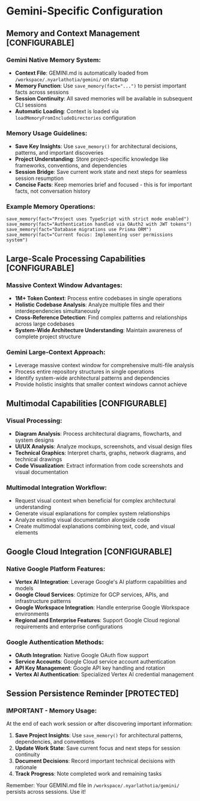 # Gemini-Specific Configuration

## Memory and Context Management [CONFIGURABLE]

### Gemini Native Memory System:
- **Context File**: GEMINI.md is automatically loaded from `/workspace/.nyarlathotia/gemini/` on startup
- **Memory Function**: Use `save_memory(fact="...")` to persist important facts across sessions
- **Session Continuity**: All saved memories will be available in subsequent CLI sessions
- **Automatic Loading**: Context is loaded via `loadMemoryFromIncludeDirectories` configuration

### Memory Usage Guidelines:
- **Save Key Insights**: Use `save_memory()` for architectural decisions, patterns, and important discoveries
- **Project Understanding**: Store project-specific knowledge like frameworks, conventions, and dependencies
- **Session Bridge**: Save current work state and next steps for seamless session resumption
- **Concise Facts**: Keep memories brief and focused - this is for important facts, not conversation history

### Example Memory Operations:
```
save_memory(fact="Project uses TypeScript with strict mode enabled")
save_memory(fact="Authentication handled via OAuth2 with JWT tokens")
save_memory(fact="Database migrations use Prisma ORM")
save_memory(fact="Current focus: Implementing user permissions system")
```

## Large-Scale Processing Capabilities [CONFIGURABLE]

### Massive Context Window Advantages:
- **1M+ Token Context**: Process entire codebases in single operations
- **Holistic Codebase Analysis**: Analyze multiple files and their interdependencies simultaneously
- **Cross-Reference Detection**: Find complex patterns and relationships across large codebases
- **System-Wide Architecture Understanding**: Maintain awareness of complete project structure

### Gemini Large-Context Approach:
- Leverage massive context window for comprehensive multi-file analysis
- Process entire repository structures in single operations
- Identify system-wide architectural patterns and dependencies
- Provide holistic insights that smaller context windows cannot achieve

## Multimodal Capabilities [CONFIGURABLE]

### Visual Processing:
- **Diagram Analysis**: Process architectural diagrams, flowcharts, and system designs
- **UI/UX Analysis**: Analyze mockups, screenshots, and visual design files
- **Technical Graphics**: Interpret charts, graphs, network diagrams, and technical drawings
- **Code Visualization**: Extract information from code screenshots and visual documentation

### Multimodal Integration Workflow:
- Request visual context when beneficial for complex architectural understanding
- Generate visual explanations for complex system relationships
- Analyze existing visual documentation alongside code
- Create multimodal explanations combining text, code, and visual elements

## Google Cloud Integration [CONFIGURABLE]

### Native Google Platform Features:
- **Vertex AI Integration**: Leverage Google's AI platform capabilities and models
- **Google Cloud Services**: Optimize for GCP services, APIs, and infrastructure patterns
- **Google Workspace Integration**: Handle enterprise Google Workspace environments
- **Regional and Enterprise Features**: Support Google Cloud regional requirements and enterprise configurations

### Google Authentication Methods:
- **OAuth Integration**: Native Google OAuth flow support
- **Service Accounts**: Google Cloud service account authentication
- **API Key Management**: Google API key handling and rotation
- **Vertex AI Authentication**: Specialized Vertex AI credential management

## Session Persistence Reminder [PROTECTED]

### IMPORTANT - Memory Usage:
At the end of each work session or after discovering important information:
1. **Save Project Insights**: Use `save_memory()` for architectural patterns, dependencies, and conventions
2. **Update Work State**: Save current focus and next steps for session continuity
3. **Document Decisions**: Record important technical decisions with rationale
4. **Track Progress**: Note completed work and remaining tasks

Remember: Your GEMINI.md file in `/workspace/.nyarlathotia/gemini/` persists across sessions. Use it!